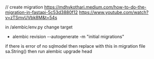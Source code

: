 // create migration
https://mdhvkothari.medium.com/how-to-do-the-migration-in-fastapi-5c53d3880f12
https://www.youtube.com/watch?v=zTSmvUVbk8M&t=54s

in /alembic/env.py change target

- alembic revision --autogenerate -m "initial migrations"

if there is error of no sqlmodel then replace with this in migration file sa.String()
then run alembic upgrade head
